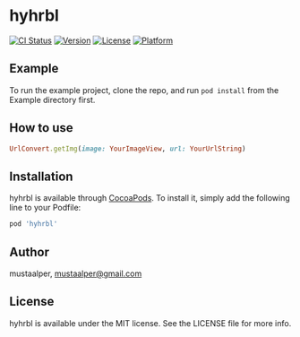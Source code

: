 # hyhrbl

[![CI Status](https://img.shields.io/travis/mustaalper/hyhrbl.svg?style=flat)](https://travis-ci.org/mustaalper/hyhrbl)
[![Version](https://img.shields.io/cocoapods/v/hyhrbl.svg?style=flat)](https://cocoapods.org/pods/hyhrbl)
[![License](https://img.shields.io/cocoapods/l/hyhrbl.svg?style=flat)](https://cocoapods.org/pods/hyhrbl)
[![Platform](https://img.shields.io/cocoapods/p/hyhrbl.svg?style=flat)](https://cocoapods.org/pods/hyhrbl)

## Example

To run the example project, clone the repo, and run `pod install` from the Example directory first.

## How to use

```ruby
UrlConvert.getImg(image: YourImageView, url: YourUrlString)
```

## Installation

hyhrbl is available through [CocoaPods](https://cocoapods.org). To install
it, simply add the following line to your Podfile:

```ruby
pod 'hyhrbl'
```

## Author

mustaalper, mustaalper@gmail.com

## License

hyhrbl is available under the MIT license. See the LICENSE file for more info.
